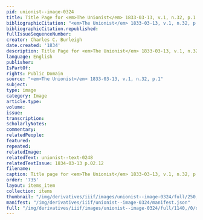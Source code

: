 ```yaml
---
pid: unionist--image-0324
title: Title Page for <em>The Unionist</em> 1833-03-13, v.1, n.32, p.1
bibliographicCitation: "<em>The Unionist</em> 1833-03-13, v.1, n.32, p.1"
bibliographicCitation.republished: 
fullIssueSequenceNumber: 
creator: Charles C. Burleigh
date.created: '1834'
description: Title Page for <em>The Unionist</em> 1833-03-13, v.1, n.32, p.1
language: English
publisher: 
IsPartOf: 
rights: Public Domain
source: "<em>The Unionist</em> 1833-03-13, v.1, n.32, p.1"
subject: 
type: image
category: Image
article.type: 
volume: 
issue: 
transcription: 
scholarlyNotes: 
commentary: 
relatedPeople: 
featured: 
repeated: 
relatedImage: 
relatedText: unionist--text-0248
relatedTextIssue: 1834-03-13 p.02.12
filename: 
caption: Title page for <em>The Unionist</em> 1833-03-13, v.1, n.32, p.1
order: '735'
layout: items_item
collection: items
thumbnail: "/img/derivatives/iiif/images/unionist--image-0324/full/250,/0/default.jpg"
manifest: "/img/derivatives/iiif/unionist--image-0324/manifest.json"
full: "/img/derivatives/iiif/images/unionist--image-0324/full/1140,/0/default.jpg"
---
```

